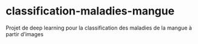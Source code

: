 # classification-maladies-mangue
Projet de deep learning pour la classification des maladies de la mangue à partir d’images
